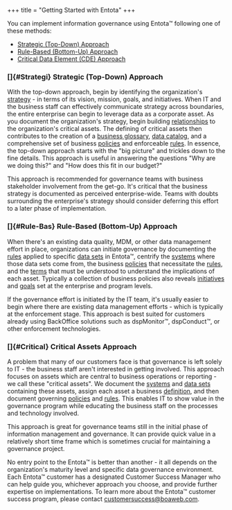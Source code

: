 ﻿+++
title = "Getting Started with Entota"
+++


You can implement information governance using Entota™ following one of
these methods:

-   [Strategic (Top-Down) Approach](#Strategi)
-   [Rule-Based (Bottom-Up) Approach](#Rule-Bas)
-   [Critical Data Element (CDE) Approach](#Critical)

### []{#Strategi} Strategic (Top-Down) Approach

With the top-down approach, begin by identifying the organization's
[strategy](Strategy.htm) - in terms of its vision, mission, goals, and
initiatives. When IT and the business staff can effectively communicate
strategy across boundaries, the entire enterprise can begin to leverage
data as a corporate asset. As you document the organization's strategy,
begin building [relationships](Relationships.htm) to the organization's
critical assets. The defining of critical assets then contributes to the
creation of a [business glossary](Set%20Up%20Terms.htm), [data
catalog](Data%20Catalog.htm), and a comprehensive set of business
[policies](Set%20Up%20Policies.htm) and enforceable
[rules](Set%20Up%20Rules.htm). In essence, the top-down approach starts
with the "big picture" and trickles down to the fine details. This
approach is useful in answering the questions "Why are we doing this?"
and "How does this fit in our budget?"

This approach is recommended for governance teams with business
stakeholder involvement from the get-go. It's critical that the business
strategy is documented as perceived enterprise-wide. Teams with doubts
surrounding the enterprise's strategy should consider deferring this
effort to a later phase of implementation.

### []{#Rule-Bas} Rule-Based (Bottom-Up) Approach

When there's an existing data quality, MDM, or other data management
effort in place, organizations can initiate governance by documenting
the [rules](Set%20Up%20Rules.htm) applied to specific [data
sets](Set%20Up%20a%20Data%20Set.htm) in Entota™, centrify the
[systems](Set%20Up%20a%20System.htm) where those data sets come from,
the business [policies](Set%20Up%20Policies.htm) that necessitate the
[rules](Set%20Up%20Rules.htm), and the [terms](Set%20Up%20Terms.htm)
that must be understood to understand the implications of each asset.
Typically a collection of business policies also reveals
[initiatives](Add%20Initiatives.htm) and [goals](Add%20Goals.htm) set at
the enterprise and program levels.

If the governance effort is initiated by the IT team, it's usually
easier to begin where there are existing data management efforts - which
is typically at the enforcement stage. This approach is best suited for
customers already using BackOffice solutions such as dspMonitor™,
dspConduct™, or other enforcement technologies.

### []{#Critical} Critical Assets Approach

A problem that many of our customers face is that governance is left
solely to IT - the business staff aren't interested in getting involved.
This approach focuses on assets which are central to business operations
or reporting - we call these "critical assets". We document the
[systems](Set%20Up%20a%20System.htm) and [data
sets](Set%20Up%20a%20Data%20Set.htm) containing these assets, assign
each asset a business [definition](Set%20Up%20Terms.htm), and then
document governing [policies](Set%20Up%20Policies.htm) and
[rules](Set%20Up%20Rules.htm). This enables IT to show value in the
governance program while educating the business staff on the processes
and technology involved.

This approach is great for governance teams still in the initial phase
of information management and governance. It can provide quick value in
a relatively short time frame which is sometimes crucial for maintaining
a governance project.

No entry point to the Entota™ is better than another - it all depends on
the organization's maturity level and specific data governance
environment. Each Entota™ customer has a designated Customer Success
Manager who can help guide you, whichever approach you choose, and
provide further expertise on implementations. To learn more about the
Entota™ customer success program, please contact
<customersuccess@boaweb.com>.
